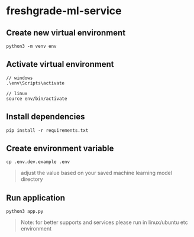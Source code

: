 # freshgrade-ml-service
## Create new virtual environment
```
python3 -m venv env
```
## Activate virtual environment
```
// windows
.\env\Scripts\activate

// linux
source env/bin/activate
```
## Install dependencies
```
pip install -r requirements.txt
```
## Create environment variable
```
cp .env.dev.example .env
```
> adjust the value based on your saved machine learning model directory
## Run application
```
python3 app.py
```
> Note: for better supports and services please run in linux/ubuntu etc environment
